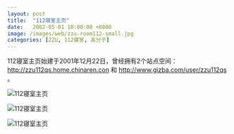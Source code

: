 ```yaml
---
layout: post
title:  "112寝室主页"
date:   2002-05-01 10:00:00 +0800
image: /images/web/zzu-room112-small.jpg
categories: [ZZU, 112寝室, 高分子]
---
```


112寝室主页始建于2001年12月22日，曾经拥有2个站点空间：http://zzu112qs.home.chinaren.con 和 http://www.gizba.com/user/zzu112qs 。

![112寝室主页]({{site.baseurl}}/images/web/欢迎光临112寝室主页.png)

![112寝室主页]({{site.baseurl}}/images/web/欢迎光临112寝室主页-3.png)

![112寝室主页]({{site.baseurl}}/images/web/欢迎光临112寝室主页-2.png)
